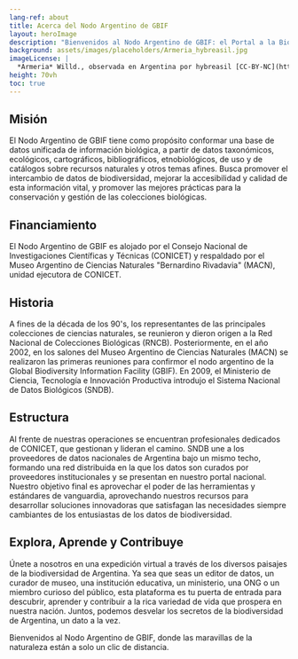 ```yaml
---
lang-ref: about
title: Acerca del Nodo Argentino de GBIF
layout: heroImage
description: "Bienvenidos al Nodo Argentino de GBIF: el Portal a la Biodiversidad de Argentina"
background: assets/images/placeholders/Armeria_hybreasil.jpg
imageLicense: |
  *Armeria* Willd., observada en Argentina por hybreasil [CC-BY-NC](http://creativecommons.org/licenses/by-nc/4.0/) via [ArgentiNat](https://www.argentinat.org/observations/192394172)
height: 70vh
toc: true
---
```


## Misión
El Nodo Argentino de GBIF tiene como propósito conformar una base de datos unificada de información biológica, a partir de datos taxonómicos, ecológicos, cartográficos, bibliográficos, etnobiológicos, de uso y de catálogos sobre recursos naturales y otros temas afines.
Busca promover el intercambio de datos de biodiversidad, mejorar la accesibilidad y calidad de esta información vital, y promover las mejores prácticas para la conservación y gestión de las colecciones biológicas. 


## Financiamiento
El Nodo Argentino de GBIF es alojado por el Consejo Nacional de Investigaciones Científicas y Técnicas (CONICET) y respaldado por el Museo Argentino de Ciencias Naturales "Bernardino Rivadavia" (MACN), unidad ejecutora de CONICET. 

## Historia
A fines de la década de los 90's, los representantes de las principales colecciones de ciencias naturales, se reunieron y dieron origen a la Red Nacional de Colecciones Biológicas (RNCB). Posteriormente, en el año 2002, en los salones del Museo Argentino de Ciencias Naturales (MACN) se realizaron las primeras reuniones para confirmor el nodo argentino de la Global Biodiversity Information Facility (GBIF). En 2009, el Ministerio de Ciencia, Tecnología e Innovación Productiva introdujo el Sistema Nacional de Datos Biológicos (SNDB).

## Estructura
Al frente de nuestras operaciones se encuentran profesionales dedicados de CONICET, que gestionan y lideran el camino. SNDB une a los proveedores de datos nacionales de Argentina bajo un mismo techo, formando una red distribuida en la que los datos son curados por proveedores institucionales y se presentan en nuestro portal nacional. Nuestro objetivo final es aprovechar el poder de las herramientas y estándares de vanguardia, aprovechando nuestros recursos para desarrollar soluciones innovadoras que satisfagan las necesidades siempre cambiantes de los entusiastas de los datos de biodiversidad.

## Explora, Aprende y Contribuye
Únete a nosotros en una expedición virtual a través de los diversos paisajes de la biodiversidad de Argentina. Ya sea que seas un editor de datos, un curador de museo, una institución educativa, un ministerio, una ONG o un miembro curioso del público, esta plataforma es tu puerta de entrada para descubrir, aprender y contribuir a la rica variedad de vida que prospera en nuestra nación. Juntos, podemos desvelar los secretos de la biodiversidad de Argentina, un dato a la vez.

Bienvenidos al Nodo Argentino de GBIF, donde las maravillas de la naturaleza están a solo un clic de distancia.

